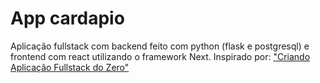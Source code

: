# App cardapio

Aplicação fullstack com backend feito com python (flask e postgresql) e frontend com react utilizando o framework Next.
Inspirado por: ["Criando Aplicação Fullstack do Zero"](https://www.youtube.com/watch?v=WHruc3_2z68)
